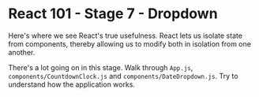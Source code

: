 # React 101 - Stage 7 - Dropdown

Here's where we see React's true usefulness. React lets us isolate state from components, thereby allowing us to modify both in isolation from one another.

There's a lot going on in this stage. Walk through `App.js`, `components/CountdownClock.js` and `components/DateDropdown.js`. Try to understand how the application works.
